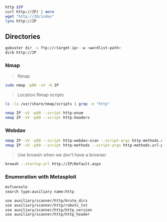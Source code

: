 
```bash
http $IP
curl http://IP/ | more
wget "http://IO/index"
lynx http://IP
```

## Directories
```bash
gobuster dir -u ftp://<target-ip> -w <wordlist-path>
dirb http://IP
```

### Nmap

> Nmap
```bash
sudo nmap -p80 -sV -O IP
```

> Location Nmap scripts
```bash
ls -la /usr/share/nmap/scripts | grep -e "http"

nmap IP -sV -p80 --script http-enum
nmap IP -sV -p80 --script http-headers
````

### Webdav
```bash
nmap IP -sV -p80 --script http-webdav-scan --script-args http-methods.url-path=/webdav/
nmap IP -sV -p80 --script http-methods --script-args http-methods.url-path=/webdav/
```

> Use browsh when we don’t have a browser

```bash
browsh --startup-url http://IP/Default.aspx
```

### Enumeration with Metasploit

```bash
msfconsole
search type:auxiliary name:http

use auxiliary/scanner/http/brute_dirs
use auxiliary/scanner/http/robots_txt
use auxiliary/scanner/http/http_version
use auxiliary/scanner/http/http_header 

```

